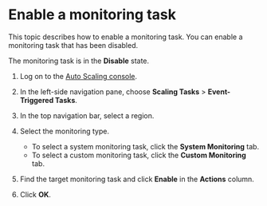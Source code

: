 # Enable a monitoring task

This topic describes how to enable a monitoring task. You can enable a monitoring task that has been disabled.

The monitoring task is in the **Disable** state.

1.  Log on to the [Auto Scaling console](https://essnew.console.aliyun.com/).

2.  In the left-side navigation pane, choose **Scaling Tasks** \> **Event-Triggered Tasks**.

3.  In the top navigation bar, select a region.

4.  Select the monitoring type.

    -   To select a system monitoring task, click the **System Monitoring** tab.
    -   To select a custom monitoring task, click the **Custom Monitoring** tab.
5.  Find the target monitoring task and click **Enable** in the **Actions** column.

6.  Click **OK**.


